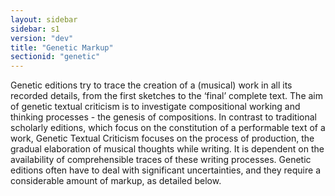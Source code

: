 ```yaml
---
layout: sidebar
sidebar: s1
version: "dev"
title: "Genetic Markup"
sectionid: "genetic"
---
```


Genetic editions try to trace the creation of a (musical) work in all its recorded details, from the first sketches to the ‘final’ complete text. The aim of genetic textual criticism is to investigate compositional working and thinking processes - the genesis of compositions. In contrast to traditional scholarly editions, which focus on the constitution of a performable text of a work, Genetic Textual Criticism focuses on the process of production, the gradual elaboration of musical thoughts while writing. It is dependent on the availability of comprehensible traces of these writing processes. Genetic editions often have to deal with significant uncertainties, and they require a considerable amount of markup, as detailed below. 
